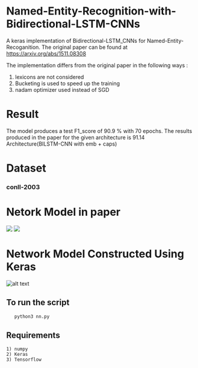 # Named-Entity-Recognition-with-Bidirectional-LSTM-CNNs
  A keras implementation of Bidirectional-LSTM_CNNs for Named-Entity-Recoganition. The original paper can be found at https://arxiv.org/abs/1511.08308

The implementation differs from the original paper in the following ways :
  1) lexicons are not considered
  2) Bucketing is used to speed up the training
  3) nadam optimizer used instead of SGD
# Result 
  The model produces a test F1_score of 90.9 % with 70 epochs. The results produced in the paper for the given architecture is 91.14
  Architecture(BILSTM-CNN with emb + caps)
# Dataset
###  conll-2003 
 # Netork Model in paper
 <img src="https://raw.githubusercontent.com/kamalkraj/Named-Entity-Recognition-with-Bidirectional-LSTM-CNNs/master/model_on_paper.png"/> <img src="https://raw.githubusercontent.com/kamalkraj/Named-Entity-Recognition-with-Bidirectional-LSTM-CNNs/master/char_embeddings.png"/> 

 
 # Network Model Constructed Using Keras
 ![alt text](https://raw.githubusercontent.com/kamalkraj/Named-Entity-Recognition-with-Bidirectional-LSTM-CNNs/master/model.png)
 
 ## To run the script
 ```bash
    python3 nn.py
 ```
 ## Requirements
    1) numpy 
    2) Keras
    3) Tensorflow
 
 
 
 
 
